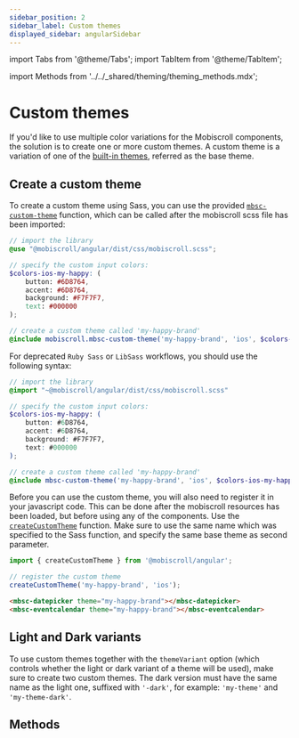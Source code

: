 ```yaml
---
sidebar_position: 2
sidebar_label: Custom themes
displayed_sidebar: angularSidebar
---
```


import Tabs from '@theme/Tabs';
import TabItem from '@theme/TabItem';

import Methods from '../../_shared/theming/theming_methods.mdx';

# Custom themes

If you'd like to use multiple color variations for the Mobiscroll components, the solution is to create one or more custom themes. A custom theme is a variation of one of the [built-in themes](./built-in-themes), referred as the base theme.

## Create a custom theme

To create a custom theme using Sass, you can use the provided [`mbsc-custom-theme`](#method-mbsc-custom-theme) function, which can be called after the mobiscroll scss file has been imported:

```scss
// import the library
@use "@mobiscroll/angular/dist/css/mobiscroll.scss";

// specify the custom input colors:
$colors-ios-my-happy: (
    button: #6D8764,
    accent: #6D8764,
    background: #F7F7F7,
    text: #000000
);

// create a custom theme called 'my-happy-brand'
@include mobiscroll.mbsc-custom-theme('my-happy-brand', 'ios', $colors-ios-my-happy);
```

For deprecated `Ruby Sass` or `LibSass` workflows, you should use the following syntax:

```scss
// import the library
@import "~@mobiscroll/angular/dist/css/mobiscroll.scss"

// specify the custom input colors:
$colors-ios-my-happy: (
    button: #6D8764,
    accent: #6D8764,
    background: #F7F7F7,
    text: #000000
);

// create a custom theme called 'my-happy-brand'
@include mbsc-custom-theme('my-happy-brand', 'ios', $colors-ios-my-happy);
```

Before you can use the custom theme, you will also need to register it in your javascript code. This can be done after the mobiscroll resources has been loaded, but before using any of the components. Use the [`createCustomTheme`](#method-createCustomTheme) function. Make sure to use the same name which was specified to the Sass function, and specify the same base theme as second parameter.


<Tabs>
<TabItem value="module" label="app.module.ts">

```js
import { createCustomTheme } from '@mobiscroll/angular';

// register the custom theme
createCustomTheme('my-happy-brand', 'ios');
```

</TabItem>
<TabItem value="html" label="app.component.html">

```html
<mbsc-datepicker theme="my-happy-brand"></mbsc-datepicker>
<mbsc-eventcalendar theme="my-happy-brand"></mbsc-eventcalendar>
```

</TabItem>
</Tabs>



## Light and Dark variants

To use custom themes together with the `themeVariant` option (which controls whether the light or dark variant of a theme will be used), make sure to create two custom themes. The dark version must have the same name as the light one, suffixed with `'-dark'`, for example: `'my-theme'` and `'my-theme-dark'`.

<div className="option-list">

## Methods

<Methods />

</div>
